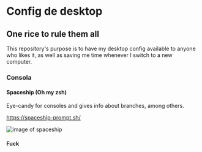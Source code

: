 # Config de desktop

## One rice to rule them all

This repository's purpose is to have my desktop config available to anyone who likes it, as well as saving me time whenever I switch to a new computer.

### Consola

#### Spaceship (Oh my zsh)

Eye-candy for consoles and gives info about branches, among others.

https://spaceship-prompt.sh/

![image of spaceship]("/spaceship.png")

#### Fuck
